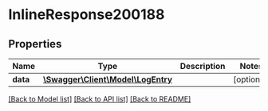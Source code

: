 # InlineResponse200188

## Properties
Name | Type | Description | Notes
------------ | ------------- | ------------- | -------------
**data** | [**\Swagger\Client\Model\LogEntry**](LogEntry.md) |  | [optional] 

[[Back to Model list]](../../README.md#documentation-for-models) [[Back to API list]](../../README.md#documentation-for-api-endpoints) [[Back to README]](../../README.md)

